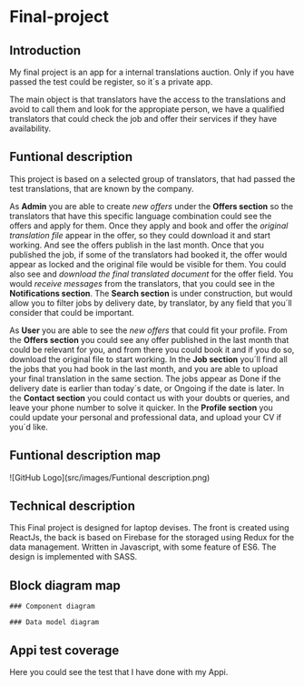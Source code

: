 # Final-project

## Introduction
My final project is an app for a internal translations auction. Only if you have passed the test could be register, so it´s a private app.

The main object is that translators have the access to the translations and avoid to call them and look for the appropiate person, we have a qualified translators that could check the job and offer their services if they have availability.

## Funtional description
This project is based on a selected group of translators, that had passed the test translations, that are known by the company. 

As **Admin** you are able to create *new offers* under the **Offers section** so the translators that have this specific language combination could see the offers and apply for them. Once they apply and book and offer the *original translation file* appear in the offer, so they could download it and start working. And see the offers publish in the last month.
Once that you published the job, if some of the translators had booked it, the offer would appear as locked and the original file would be visible for them.
You could also see and *download the final translated document* for the offer field.
You would *receive messages* from the translators, that you could see in the **Notifications section**. 
The **Search section** is under construction, but would allow you to filter jobs by delivery date, by translator, by any field that you´ll consider that could be important.

As **User** you are able to see the *new offers* that could fit your profile. From the **Offers section** you could see any offer published in the last month that could be relevant for you, and from there you could book it and if you do so, download the original file to start working.
In the **Job section** you´ll find all the jobs that you had book in the last month, and you are able to upload your final translation in the same section. The jobs appear as Done if the delivery date is earlier than today´s date, or Ongoing if the date is later.
In the **Contact section** you could contact us with your doubts or queries, and leave your phone number to solve it quicker.
In the **Profile section** you could update your personal and professional data, and upload your CV if you´d like.

## Funtional description map
![GitHub Logo](src/images/Funtional description.png)

## Technical description
This Final project is designed for laptop devises. The front is created using ReactJs, the back is based on Firebase for the storaged using Redux for the data management.
Written in Javascript, with some feature of ES6.
The design is implemented with SASS.

## Block diagram map
    
    ### Component diagram

    ### Data model diagram

## Appi test coverage
Here you could see the test that I have done with my Appi.